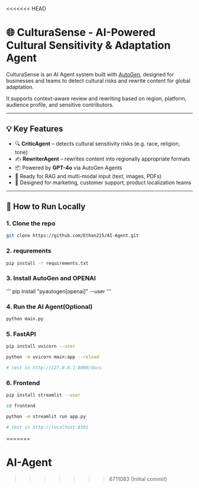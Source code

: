 <<<<<<< HEAD
# 🌐 CulturaSense - AI-Powered Cultural Sensitivity & Adaptation Agent

CulturaSense is an AI Agent system built with [AutoGen](https://github.com/microsoft/autogen), designed for businesses and teams to detect cultural risks and rewrite content for global adaptation.  

It supports context-aware review and rewriting based on region, platform, audience profile, and sensitive contributors.

---

## 💡 Key Features

- 🔍 **CriticAgent** – detects cultural sensitivity risks (e.g. race, religion, tone)
- ✍️ **RewriterAgent** – rewrites content into regionally appropriate formats
- 📦 Powered by **GPT-4o** via AutoGen Agents
- 🧠 Ready for RAG and multi-modal input (text, images, PDFs)
- 💬 Designed for marketing, customer support, product localization teams

---

## 🧪 How to Run Locally

### 1. Clone the repo
```bash
git clone https://github.com/Ethan215/AI-Agent.git
```
### 2. requrements
```bash
pip install -r requirements.txt
```
### 3. Install AutoGen and OPENAI
'''
pip install "pyautogen[openai]" --user
'''
### 4. Run the AI Agent(Optional)
```bash
python main.py
```

### 5. FastAPI
```bash
pip install uvicorn --user  

python -m uvicorn main:app --reload 

# test in http://127.0.0.1:8000/docs
```
### 6. Frontend
```bash
pip install streamlit --user 

cd frontend

python -m streamlit run app.py

# test in http://localhost:8501
```
=======
# AI-Agent
>>>>>>> 6711083 (Initial commit)
